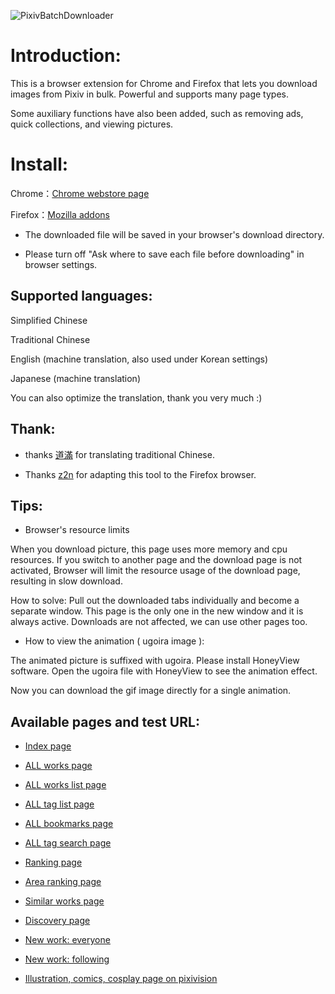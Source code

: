 ![PixivBatchDownloader](https://wx4.sinaimg.cn/large/640defebly1fzm9gl0odvj20ks0l50w9.jpg)

# Introduction:

This is a browser extension for Chrome and Firefox that lets you download images from Pixiv in bulk. Powerful and supports many page types.

Some auxiliary functions have also been added, such as removing ads, quick collections, and viewing pictures.

# Install:

Chrome：[Chrome webstore page](https://chrome.google.com/webstore/detail/hfgoikdmppghehigkckknikdgdcjbfpl)

Firefox：[Mozilla addons](https://addons.mozilla.org/zh-CN/firefox/addon/pixiv-batch-downloader/)

- The downloaded file will be saved in your browser's download directory.

- Please turn off "Ask where to save each file before downloading" in browser settings.

## Supported languages:

Simplified Chinese

Traditional Chinese

English (machine translation, also used under Korean settings)

Japanese (machine translation)

You can also optimize the translation, thank you very much :)

## Thank:

- thanks [道滿](https://zhtw.me/) for translating traditional Chinese.

- Thanks [z2n](https://github.com/z2n) for adapting this tool to the Firefox browser.

## Tips:

- Browser's resource limits

When you download picture, this page uses more memory and cpu resources. If you switch to another page and the download page is not activated, Browser will limit the resource usage of the download page, resulting in slow download.

How to solve: Pull out the downloaded tabs individually and become a separate window. This page is the only one in the new window and it is always active. Downloads are not affected, we can use other pages too.

- How to view the animation ( ugoira image ):

The animated picture is suffixed with ugoira. Please install HoneyView software. Open the ugoira file with HoneyView to see the animation effect.

Now you can download the gif image directly for a single animation.

## Available pages and test URL:

- [Index page](https://www.pixiv.net/)

- [ALL works page](https://www.pixiv.net/member_illust.php?mode=medium&illust_id=62751951)

- [ALL works list page](https://www.pixiv.net/member_illust.php?id=544479)

- [ALL tag list page](https://www.pixiv.net/member_illust.php?id=544479&tag=%E6%9D%B1%E6%96%B9)

- [ALL bookmarks page](https://www.pixiv.net/bookmark.php?id=544479)

- [ALL tag search page](https://www.pixiv.net/search.php?s_mode=s_tag&word=saber)

- [Ranking page](https://www.pixiv.net/ranking.php)

- [Area ranking page](https://www.pixiv.net/ranking_area.php?type=state&no=0)

- [Similar works page](https://www.pixiv.net/bookmark_add.php?id=63148723)

- [Discovery page](https://www.pixiv.net/discovery)

- [New work: everyone](https://www.pixiv.net/new_illust.php)

- [New work: following](https://www.pixiv.net/bookmark_new_illust.php)

- [Illustration, comics, cosplay page on pixivision](https://www.pixivision.net/zh/a/3190)